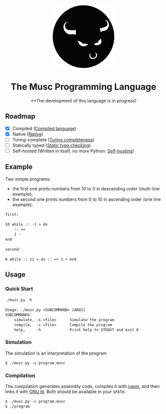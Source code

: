 <div align="center">
<p>
 <img width="200" src="dist/musc_logo.svg">
</p>
<h1>The Musc Programming Language</h1>
</div>

<center>**The development of this language is in progress!</center>

## Roadmap
* [x] Compiled ([Compiled language](https://en.wikipedia.org/wiki/Compiled_language))
* [x] Native ([Native](https://en.wikipedia.org/wiki/Native_%28computing%29))
* [ ] Turing-complete ([Turing completeness](https://en.wikipedia.org/wiki/Turing_completeness))
* [ ] Statically typed ([Static type checking](https://en.wikipedia.org/wiki/Type_system#Static_type_checking))
* [ ] Self-hosted (Written in itself, no more Python. [Self-hosting](https://en.wikipedia.org/wiki/Self-hosting_(compilers)))

## Example
Two simple programs:
- the first one prints numbers from 10 to 0 in descending order (multi-line example);
- the second one prints numbers from 0 to 10 in ascending order (one line example);

```musc
first:

10 while :: -1 > do
	:: =>
	1 -
end

second:

0 while :: 11 < do :: => 1 + end
```

## Usage
### Quick Start
```console
./musc.py -h

Usage: ./musc.py <SUBCOMMAND> [ARGS]
SUBCOMMANDS:
    simulate, -s <file>      Simulate the program
    compile,  -c <file>      Compile the program
    help,     -h             Print help to STDOUT and exit 0
```
### Simulation
The simulation is an interpretation of the program
```console
$ ./musc.py -s program.musc
```

### Compilation
The compilation generates assembly code, compiles it with [nasm](https://www.nasm.us/), and then links it with [GNU ld](https://www.gnu.org/software/binutils/). Both should be available in your `$PATH`.
```console
$ ./musc.py -c program.musc
$ ./program
```
